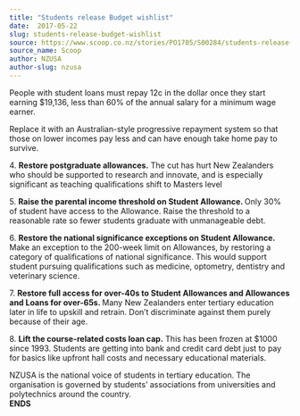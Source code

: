 ```yaml
---
title: "Students release Budget wishlist"
date:  2017-05-22
slug: students-release-budget-wishlist
source: https://www.scoop.co.nz/stories/PO1705/S00284/students-release-budget-wishlist.htm
source_name: Scoop
author: NZUSA
author-slug: nzusa
---
```

<strong>
</strong><p><strong> </strong>People with
student loans must repay 12c in the dollar once they start
earning $19,136, less than 60% of the annual salary for a
minimum wage earner.<p>

<p>Replace it with an Australian-style
progressive repayment system so that those on lower incomes
pay less and can have enough take home pay to
survive.</p>

<p>4.	<strong>Restore postgraduate
allowances.</strong> The cut has hurt New Zealanders who
should be supported to research and innovate, and is
especially significant as teaching qualifications shift to
Masters level</p>

<p>5.	<strong>Raise the parental income
threshold on Student Allowance. </strong>Only 30% of student
have access to the Allowance. Raise the threshold to a
reasonable rate so fewer students graduate with unmanageable
debt.</p>

<p>6.	<strong>Restore the national significance
exceptions on Student Allowance.</strong> Make an exception
to the 200-week limit on Allowances, by restoring a category
of qualifications of national significance. This would
support student pursuing qualifications such as medicine,
optometry, dentistry and veterinary
science.</p>

<p>7.	<strong>Restore full access for over-40s to
Student Allowances and Allowances and Loans for over-65s.
</strong>Many New Zealanders enter tertiary education later
in life to upskill and retrain. Don’t discriminate against
them purely because of their age.</p>

<p>8.	<strong>Lift the
course-related costs loan cap.</strong> This has been frozen
at $1000 since 1993. Students are getting into bank and
credit card debt just to pay for basics like upfront hall
costs and necessary educational materials.</p>

<p>NZUSA is the
national voice of students in tertiary education. The
organisation is governed by students’ associations from
universities and polytechnics around the
country.<br><strong>ENDS</strong></p>

<p></p>